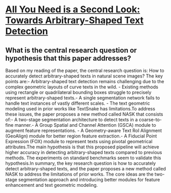 # [All You Need is a Second Look: Towards Arbitrary-Shaped Text Detection](https://arxiv.org/abs/2106.12720)

## What is the central research question or hypothesis that this paper addresses?

Based on my reading of the paper, the central research question is: How to accurately detect arbitrary-shaped texts in natural scene images? The key points are:- Arbitrary-shaped text detection remains challenging due to the complex geometric layouts of curve texts in the wild. - Existing methods using rectangle or quadrilateral bounding boxes struggle to precisely represent arbitrary-shaped texts.- A single segmentation network fails to handle text instances of vastly different scales. - The text geometric modeling used in prior works like TextSnake has limitations.To address these issues, the paper proposes a new method called NASK that consists of:- A two-stage segmentation architecture to detect texts in a coarse-to-fine manner.- A Group Spatial and Channel Attention (GSCA) module to augment feature representations. - A Geometry-aware Text RoI Alignment (GeoAlign) module for better region feature extraction.- A Fiducial Point Expression (FOX) module to represent texts using pivotal geometrical attributes.The main hypothesis is that this proposed pipeline will achieve higher accuracy in detecting arbitrary-shaped texts compared to previous methods. The experiments on standard benchmarks seem to validate this hypothesis.In summary, the key research question is how to accurately detect arbitrary-shaped texts, and the paper proposes a new method called NASK to address the limitations of prior works. The core ideas are the two-stage segmentation approach and introducing better modules for feature enhancement and text geometric modeling.
